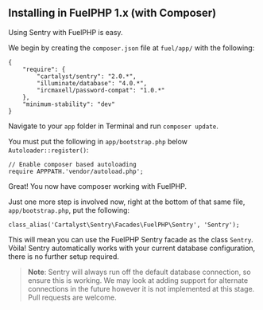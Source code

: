 ## Installing in FuelPHP 1.x (with Composer)

Using Sentry with FuelPHP is easy.

We begin by creating the `composer.json` file at `fuel/app/` with the following:

	{
		"require": {
			"cartalyst/sentry": "2.0.*",
			"illuminate/database": "4.0.*",
			"ircmaxell/password-compat": "1.0.*"
		},
		"minimum-stability": "dev"
	}

Navigate to your `app` folder in Terminal and run `composer update`.

You must put the following in `app/bootstrap.php` below `Autoloader::register()`:

	// Enable composer based autoloading
	require APPPATH.'vendor/autoload.php';

Great! You now have composer working with FuelPHP.

Just one more step is involved now, right at the bottom of that same file, `app/bootstrap.php`, put the following:

	class_alias('Cartalyst\Sentry\Facades\FuelPHP\Sentry', 'Sentry');

This will mean you can use the FuelPHP Sentry facade as the class `Sentry`. Vòila! Sentry automatically works with your current database configuration, there is no further setup required.

> **Note**: Sentry will always run off the default database connection, so ensure this is working. We may look at adding support for alternate connections in the future however it is not implemented at this stage. Pull requests are welcome.
